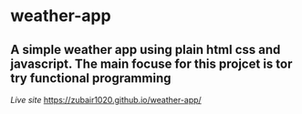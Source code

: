 # weather-app
## A simple weather app using plain html css and javascript. The main focuse for this projcet is tor try functional programming 
*Live site*
https://zubair1020.github.io/weather-app/
